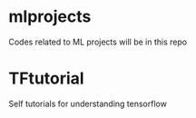 # mlprojects
Codes related to ML projects will be in this repo
# TFtutorial
Self tutorials for understanding tensorflow

